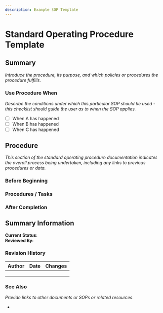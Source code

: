 ```yaml
---
description: Example SOP Template
---
```


# Standard Operating Procedure Template

## Summary

_Introduce the procedure, its purpose, and which policies or procedures the procedure fulfills._

### Use Procedure When

_Describe the conditions under which this particular SOP should be used - this checklist should guide the user as to when the SOP applies._

* [ ] When A has happened
* [ ] When B has happened
* [ ] When C has happened

## Procedure

_This section of the standard operating procedure documentation indicates the overall process being undertaken, including any links to previous procedures or data._

### Before Beginning



### Procedures / Tasks



### After Completion



## Summary Information

**Current Status:** \
**Reviewed By:**

### **Revision History**

| Author | Date | Changes |
| ------ | ---- | ------- |
|        |      |         |
|        |      |         |
|        |      |         |

### See Also

_Provide links to other documents or SOPs or related resources_

*
